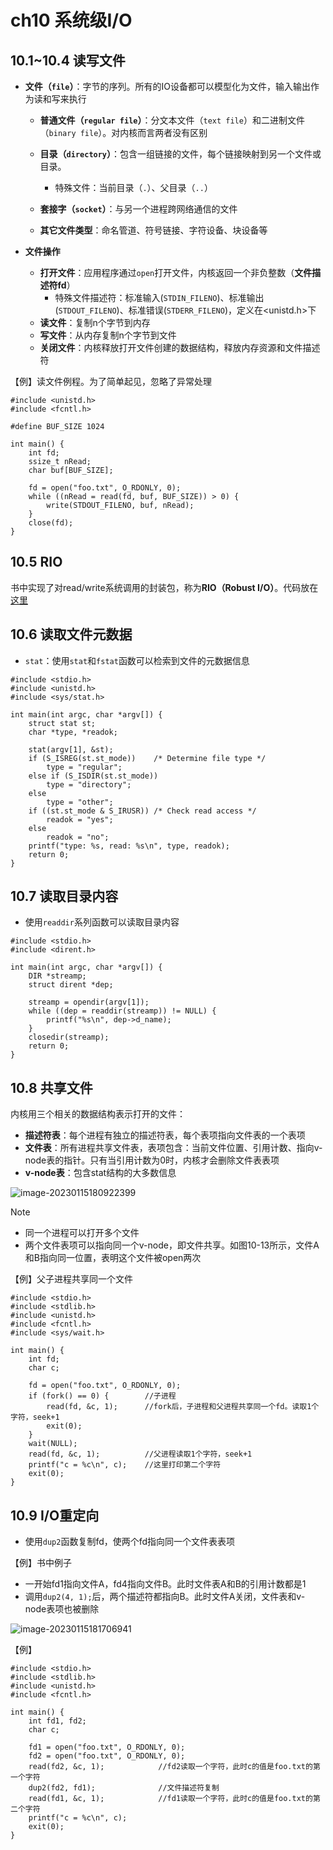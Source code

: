 # ch10 系统级I/O

## 10.1~10.4 读写文件

- **文件（`file`）**：字节的序列。所有的IO设备都可以模型化为文件，输入输出作为读和写来执行
  - **普通文件（`regular file`）**：分文本文件（`text file`）和二进制文件（`binary file`）。对内核而言两者没有区别
  - **目录（`directory`）**：包含一组链接的文件，每个链接映射到另一个文件或目录。
    - 特殊文件：当前目录（`.`）、父目录（`..`）

  - **套接字（`socket`）**：与另一个进程跨网络通信的文件
  - **其它文件类型**：命名管道、符号链接、字符设备、块设备等

- **文件操作**
  - **打开文件**：应用程序通过`open`打开文件，内核返回一个非负整数（**文件描述符fd**）
    - 特殊文件描述符：标准输入(`STDIN_FILENO`)、标准输出(`STDOUT_FILENO`)、标准错误(`STDERR_FILENO`)，定义在<unistd.h>下
  - **读文件**：复制n个字节到内存
  - **写文件**：从内存复制n个字节到文件
  - **关闭文件**：内核释放打开文件创建的数据结构，释放内存资源和文件描述符

【例】读文件例程。为了简单起见，忽略了异常处理

```clike
#include <unistd.h>
#include <fcntl.h>

#define BUF_SIZE 1024

int main() {
    int fd;
    ssize_t nRead;
    char buf[BUF_SIZE];

    fd = open("foo.txt", O_RDONLY, 0);
    while ((nRead = read(fd, buf, BUF_SIZE)) > 0) {
        write(STDOUT_FILENO, buf, nRead);
    }
    close(fd);
}
```

## 10.5 RIO

书中实现了对read/write系统调用的封装包，称为**RIO（Robust I/O）**。代码放在[这里](https://github.com/fzzjj2008/fzzjj2008.github.io/tree/main/docs/csapp/rio_demo)



## 10.6 读取文件元数据

- `stat`：使用`stat`和`fstat`函数可以检索到文件的元数据信息

```clike
#include <stdio.h>
#include <unistd.h>
#include <sys/stat.h>

int main(int argc, char *argv[]) {
    struct stat st;
    char *type, *readok;

    stat(argv[1], &st);
    if (S_ISREG(st.st_mode))    /* Determine file type */
        type = "regular";
    else if (S_ISDIR(st.st_mode))
        type = "directory";
    else
        type = "other";
    if ((st.st_mode & S_IRUSR)) /* Check read access */
        readok = "yes";
    else
        readok = "no";
    printf("type: %s, read: %s\n", type, readok);
    return 0;
}
```



## 10.7 读取目录内容

- 使用`readdir`系列函数可以读取目录内容

```clike
#include <stdio.h>
#include <dirent.h>

int main(int argc, char *argv[]) {
    DIR *streamp;
    struct dirent *dep;

    streamp = opendir(argv[1]);
    while ((dep = readdir(streamp)) != NULL) {
        printf("%s\n", dep->d_name);
    }
    closedir(streamp);
    return 0;
}
```



## 10.8 共享文件

内核用三个相关的数据结构表示打开的文件：

- **描述符表**：每个进程有独立的描述符表，每个表项指向文件表的一个表项
- **文件表**：所有进程共享文件表，表项包含：当前文件位置、引用计数、指向v-node表的指针。只有当引用计数为0时，内核才会删除文件表表项
- **v-node表**：包含stat结构的大多数信息

![image-20230115180922399](https://cdn.docjerry.top/csapp/image-20230115180922399.png)

> [!NOTE]
>
> - 同一个进程可以打开多个文件
> - 两个文件表项可以指向同一个v-node，即文件共享。如图10-13所示，文件A和B指向同一位置，表明这个文件被open两次

【例】父子进程共享同一个文件

```clike
#include <stdio.h>
#include <stdlib.h>
#include <unistd.h>
#include <fcntl.h>
#include <sys/wait.h>

int main() {
    int fd;
    char c;

    fd = open("foo.txt", O_RDONLY, 0);
    if (fork() == 0) {        //子进程
        read(fd, &c, 1);      //fork后，子进程和父进程共享同一个fd。读取1个字符，seek+1
        exit(0);
    }
    wait(NULL);
    read(fd, &c, 1);          //父进程读取1个字符，seek+1
    printf("c = %c\n", c);    //这里打印第二个字符
    exit(0);
}
```



## 10.9 I/O重定向

- 使用`dup2`函数复制fd，使两个fd指向同一个文件表表项

【例】书中例子

- 一开始fd1指向文件A，fd4指向文件B。此时文件表A和B的引用计数都是1
- 调用`dup2(4, 1);`后，两个描述符都指向B。此时文件A关闭，文件表和v-node表项也被删除

![image-20230115181706941](https://cdn.docjerry.top/csapp/image-20230115181706941.png)

【例】

```clike
#include <stdio.h>
#include <stdlib.h>
#include <unistd.h>
#include <fcntl.h>

int main() {
    int fd1, fd2;
    char c;

    fd1 = open("foo.txt", O_RDONLY, 0);
    fd2 = open("foo.txt", O_RDONLY, 0);
    read(fd2, &c, 1);            //fd2读取一个字符，此时c的值是foo.txt的第一个字符
    dup2(fd2, fd1);              //文件描述符复制
    read(fd1, &c, 1);            //fd1读取一个字符，此时c的值是foo.txt的第二个字符
    printf("c = %c\n", c);
    exit(0);
}
```